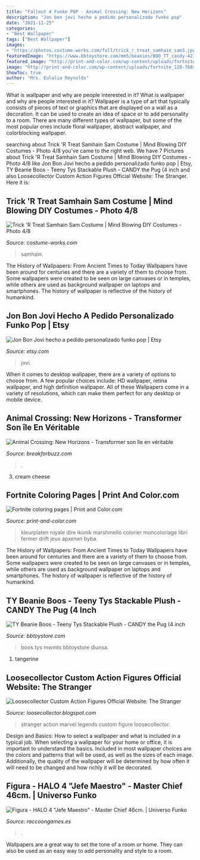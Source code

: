 ```yaml
---
title: "Fallout 4 Funko POP - Animal Crossing: New Horizons"
description: "Jon bon jovi hecho a pedido personalizado funko pop"
date: "2021-11-25"
categories:
- "Best Wallpaper"
tags: ["Best Wallpaper"]
images:
- "https://photos.costume-works.com/full/trick_r_treat_samhain_sam3.jpg"
featuredImage: "https://www.bbtoystore.com/mm5/beanies/BOO_TT_candy-42161.jpg"
featured_image: "http://print-and-color.com/wp-content/uploads/fortnite_128-768x1024.png"
image: "http://print-and-color.com/wp-content/uploads/fortnite_128-768x1024.png"
ShowToc: true
author: "Mrs. Eulalia Reynolds"
---
```



What is wallpaper and why are people interested in it?
What is wallpaper and why are people interested in it?
Wallpaper is a type of art that typically consists of pieces of text or graphics that are displayed on a wall as a decoration. It can be used to create an idea of space or to add personality to a room. There are many different types of wallpaper, but some of the most popular ones include floral wallpaper, abstract wallpaper, and colorblocking wallpaper.

	

		
searching about Trick &#039;R Treat Samhain Sam Costume | Mind Blowing DIY Costumes - Photo 4/8 you've came to the right web. We have 7 Pictures about Trick &#039;R Treat Samhain Sam Costume | Mind Blowing DIY Costumes - Photo 4/8 like Jon Bon Jovi hecho a pedido personalizado funko pop | Etsy, TY Beanie Boos - Teeny Tys Stackable Plush - CANDY the Pug (4 inch and also Loosecollector Custom Action Figures Official Website: The Stranger. Here it is:
		
    
## Trick &#039;R Treat Samhain Sam Costume | Mind Blowing DIY Costumes - Photo 4/8

<img loading=lazy src="https://photos.costume-works.com/full/trick_r_treat_samhain_sam3.jpg" onerror="this.onerror=null;this.src='https://tse4.mm.bing.net/th?id=OIP.AUrxiZqIx48m8G1Vf5SYoQHaJ3&amp;pid=15.1';" alt="Trick &#039;R Treat Samhain Sam Costume | Mind Blowing DIY Costumes - Photo 4/8">

_Source: costume-works.com_

>samhain. 

	

The History of Wallpapers: From Ancient Times to Today
Wallpapers have been around for centuries and there are a variety of them to choose from. Some wallpapers were created to be seen on large canvases or in temples, while others are used as background wallpaper on laptops and smartphones. The history of wallpaper is reflective of the history of humankind.

    
## Jon Bon Jovi Hecho A Pedido Personalizado Funko Pop | Etsy

<img loading=lazy src="https://i.etsystatic.com/25580192/r/il/cffadd/2816367635/il_fullxfull.2816367635_tst1.jpg" onerror="this.onerror=null;this.src='https://tse1.mm.bing.net/th?id=OIP.az-hOBXbb3Xk676M7eXZgwHaJ4&amp;pid=15.1';" alt="Jon Bon Jovi hecho a pedido personalizado funko pop | Etsy">

_Source: etsy.com_

>jovi. 

	

When it comes to desktop wallpaper, there are a variety of options to choose from. A few popular choices include: HD wallpaper, retina wallpaper, and high definition wallpaper. All of these Wallpapers come in a variety of resolutions, which can make them perfect for any desktop or mobile device. 

    
## Animal Crossing: New Horizons - Transformer Son île En Véritable

<img loading=lazy src="https://breakforbuzz.com/wp-content/uploads/2020/07/ec15bgau4aafh9w.jpg" onerror="this.onerror=null;this.src='https://tse4.mm.bing.net/th?id=OIP.a9wHRspakeuO2bt1fJNQJAHaEK&amp;pid=15.1';" alt="Animal Crossing: New Horizons - Transformer son île en véritable">

_Source: breakforbuzz.com_

>. 

	

3. cream cheese 

    
## Fortnite Coloring Pages | Print And Color.com

<img loading=lazy src="http://print-and-color.com/wp-content/uploads/fortnite_128-768x1024.png" onerror="this.onerror=null;this.src='https://tse1.mm.bing.net/th?id=OIP.jObiI3EMa0HPh1yeA_s0xwHaJ4&amp;pid=15.1';" alt="Fortnite coloring pages | Print and Color.com">

_Source: print-and-color.com_

>kleurplaten royale dire ikonik marshmello colorier moncoloriage libri fermer drift jeux архетип byba. 

	

The History of Wallpapers: From Ancient Times to Today
Wallpapers have been around for centuries and there are a variety of them to choose from. Some wallpapers were created to be seen on large canvases or in temples, while others are used as background wallpaper on laptops and smartphones. The history of wallpaper is reflective of the history of humankind.

    
## TY Beanie Boos - Teeny Tys Stackable Plush - CANDY The Pug (4 Inch

<img loading=lazy src="https://www.bbtoystore.com/mm5/beanies/BOO_TT_candy-42161.jpg" onerror="this.onerror=null;this.src='https://tse4.mm.bing.net/th?id=OIP.0OGlsVZ0d3EwkHcPL5vHJQHaHa&amp;pid=15.1';" alt="TY Beanie Boos - Teeny Tys Stackable Plush - CANDY the Pug (4 inch">

_Source: bbtoystore.com_

>boos tys mwmts bbtoystore diunsa. 

	

1. tangerine 

    
## Loosecollector Custom Action Figures Official Website: The Stranger

<img loading=lazy src="http://2.bp.blogspot.com/-VtSPD0K2-RE/U3VsfdoTPkI/AAAAAAAAE6g/1xpKAl__Cgg/s1600/stranger.jpg" onerror="this.onerror=null;this.src='https://tse4.mm.bing.net/th?id=OIP.mVCl9cUYS1seNNrJl3nYiAAAAA&amp;pid=15.1';" alt="Loosecollector Custom Action Figures Official Website: The Stranger">

_Source: loosecollector.blogspot.com_

>stranger action marvel legends custom figure loosecollector. 

	

Design and Basics: How to select a wallpaper and what is included in a typical job.
When selecting a wallpaper for your home or office, it is important to understand the basics. Included in most wallpaper choices are the colors and patterns that will be used, as well as the sizes of each image. Additionally, the quality of the wallpaper will be determined by how often it will need to be changed and how richly it will be decorated.

    
## Figura - HALO 4 &quot;Jefe Maestro&quot; - Master Chief 46cm. | Universo Funko

<img loading=lazy src="https://www.raccoongames.es/img/productos/figura-halo-4-jefe-maestro-master-chief-46cm/btsffbovqno7dfln9gzn.jpg" onerror="this.onerror=null;this.src='https://tse3.mm.bing.net/th?id=OIP.3tfODOUgfO5yg5KA7iKNgQHaLL&amp;pid=15.1';" alt="Figura - HALO 4 &quot;Jefe Maestro&quot; - Master Chief 46cm. | Universo Funko">

_Source: raccoongames.es_

>. 

	

Wallpapers are a great way to set the tone of a room or home. They can also be used as an easy way to add personality and style to a room.

